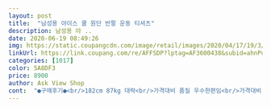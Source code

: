 ```yaml
---
layout: post 
title:  "남성용 아이스 쿨 원단 반팔 운동 티셔츠" 
description: 남성용 아 ..
date: 2020-06-19 08:49:26 
img: https://static.coupangcdn.com/image/retail/images/2020/04/17/19/3/aadc4f88-f5b7-47b2-89fa-de6da7a09ddf.jpg 
linkUrl: https://link.coupang.com/re/AFFSDP?lptag=AF3600438&subid=ahnPublicAsk&pageKey=1487817381&itemId=2554425512&vendorItemId=70546960565&traceid=V0-113-6de6151137f9878f 
categories: [1017] 
color: 5A8DF3 
price: 8900 
author: Ask View Shop 
cont:  "●구매후기●<br/>182cm 87kg 대략<br/>가격대비 품질 우수한편임<br/>가격대비 품질이 너무 좋습니다<br/>거의 검은색 느낌이예요.<br/><br/>검은색이나.<br/> 네이비 살려구했는데 금새 품절되서<br/>그렇다고 아주크진않지만 타이트하게 딱 붙지는않아요<br/>그레이 샀거든요.<br/><br/>다만 전체사이즈가 크게나온듯<br/>대신 운동할때 바람은 잘통하겠어요<br/>등이 시원할것 같아요.<br/><br/>사이즈도 딱 좋다고 하네요.<br/><br/>신랑이 맘에 든데요.<br/><br/>아직 일할때 안입었는데 다른의견 생기면 다시 올릴께요.<br/><br/>얇지만 가볍고 쫀쫀한 원단 같아요.<br/><br/>어차피 작업복이라 시원하기만하면되니까<br/>여기 옷이 사이즈도 나한테 잘 맞고 질이 좋아서 자주 이용합니다<br/>옆에 흰색으로 적힌게 그냥 떨어지네요<br/>옷감질좋아요 착용감부드럽고 시원하고<br/>운동할때 잘 입겠습니다<br/>원단이 등쪽이랑 앞쪽이랑 다르네요.<br/><br/>진그레이라 좋네요.<br/><br/>참고하세요.<br/><br/>크게 지장은없음.<br/>.<br/><br/>평소에 L사이즈 입는데  M으로 구입했는데 타이트하게 달라붙지않아요 그냥 런닝 입을때정도?<br/>허리 36 입어요.<br/><br/>헬스장 갈때 입으려고 구입했습니다<br/>182cm 87kg 대략<br/>가격대비 품질 우수한편임<br/>가격대비 품질이 너무 좋습니다<br/>거의 검은색 느낌이예요.<br/><br/>검은색이나.<br/> 네이비 살려구했는데 금새 품절되서<br/>그렇다고 아주크진않지만 타이트하게 딱 붙지는않아요<br/>그레이 샀거든요.<br/><br/>다만 전체사이즈가 크게나온듯<br/>대신 운동할때 바람은 잘통하겠어요<br/>등이 시원할것 같아요.<br/><br/>사이즈도 딱 좋다고 하네요.<br/><br/>신랑이 맘에 든데요.<br/><br/>아직 일할때 안입었는데 다른의견 생기면 다시 올릴께요.<br/><br/>얇지만 가볍고 쫀쫀한 원단 같아요.<br/><br/>어차피 작업복이라 시원하기만하면되니까<br/>여기 옷이 사이즈도 나한테 잘 맞고 질이 좋아서 자주 이용합니다<br/>옆에 흰색으로 적힌게 그냥 떨어지네요<br/>옷감질좋아요 착용감부드럽고 시원하고<br/>운동할때 잘 입겠습니다<br/>원단이 등쪽이랑 앞쪽이랑 다르네요.<br/><br/>진그레이라 좋네요.<br/><br/>참고하세요.<br/><br/>크게 지장은없음.<br/>.<br/><br/>평소에 L사이즈 입는데  M으로 구입했는데 타이트하게 달라붙지않아요 그냥 런닝 입을때정도?<br/>허리 36 입어요.<br/><br/>헬스장 갈때 입으려고 구입했습니다<br/>" 
---
```

